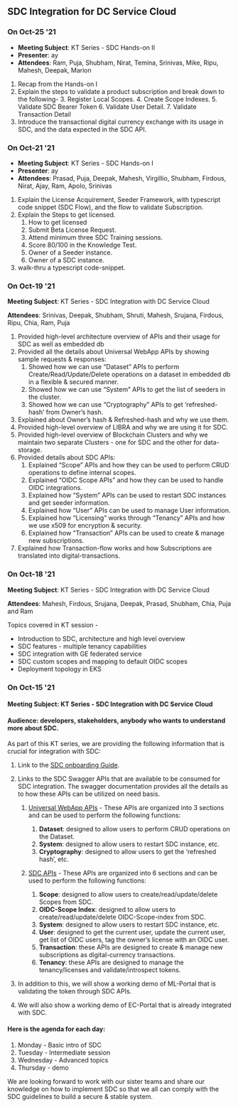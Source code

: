 ## SDC Integration for DC Service Cloud

### On Oct-25 '21
- **Meeting Subject**: KT Series - SDC Hands-on II
- **Presenter**: ay
- **Attendees**: Ram, Puja, Shubham, Nirat, Temina, Srinivas, Mike, Ripu, Mahesh, Deepak, Marion
1. Recap from the Hands-on I
2. Explain the steps to validate a product subscription and break down to the following-
    3. Register Local Scopes.
    4. Create Scope Indexes.
    5. Validate SDC Bearer Token
    6. Validate User Detail.
    7. Validate Transaction Detail
3. Introduce the transactional digital currency exchange with its usage in SDC, and the data expected in the SDC API.


### On Oct-21 '21
- **Meeting Subject**: KT Series - SDC Hands-on I
- **Presenter**: ay
- **Attendees**: Prasad, Puja, Deepak, Mahesh, Virgillio, Shubham, Firdous, Nirat, Ajay, Ram, Apolo, Srinivas
1. Explain the License Acquirement, Seeder Framework, with typescript code snippet (SDC Flow), and the flow to validate Subscription.
2. Explain the Steps to get licensed.
    1. How to get licensed
    2. Submit Beta License Request.
    3. Attend minimum three SDC Training sessions.
    4. Score 80/100 in the Knowledge Test.
    5. Owner of a Seeder instance. 
    6. Owner of a SDC instance.
3. walk-thru a typescript code-snippet.




### On Oct-19 '21
**Meeting Subject**: KT Series - SDC Integration with DC Service Cloud 

**Attendees**: Srinivas, Deepak, Shubham, Shruti, Mahesh, Srujana, Firdous, Ripu, Chia, Ram, Puja
1. Provided high-level architecture overview of APIs and their usage for SDC as well as embedded db
2. Provided all the details about Universal WebApp APIs by showing sample requests & responses:
    1. Showed how we can use “Dataset” APIs to perform Create/Read/Update/Delete operations on a dataset in embedded db in a flexible & secured manner.
    2. Showed how we can use “System” APIs to get the list of seeders in the cluster.
    3. Showed how we can use “Cryptography” APIs to get ‘refreshed-hash’ from Owner’s hash.  
3. Explained about Owner’s hash & Refreshed-hash and why we use them.
4. Provided high-level overview of LIBRA and why we are using it for SDC.
5. Provided high-level overview of Blockchain Clusters and why we maintain two separate Clusters - one for SDC and the other for data-storage.
6. Provided details about SDC APIs:
    1. Explained “Scope” APIs and how they can be used to perform CRUD operations to define internal scopes.
    2. Explained “OIDC Scope APIs” and how they can be used to handle OIDC integrations.
    3. Explained how “System” APIs can be used to restart SDC instances and get seeder information.
    4. Explained how “User” APIs can be used to manage User information.
    5. Explained how “Licensing” works through “Tenancy” APIs and how we use x509 for encryption & security.
    6. Explained how “Transaction” APIs can be used to create & manage new subscriptions.
7. Explained how Transaction-flow works and how Subscriptions are translated into digital-transactions.

### On Oct-18 '21
**Meeting Subject**: KT Series - SDC Integration with DC Service Cloud 

**Attendees**: Mahesh, Firdous, Srujana, Deepak, Prasad, Shubham, Chia, Puja and Ram

Topics covered in KT session - 
- Introduction to SDC, architecture and high level overview
- SDC features - multiple tenancy capabilities
- SDC integration with GE federated service
- SDC custom scopes and mapping to default OIDC scopes
- Deployment topology in EKS


### On Oct-15 '21

#### **Meeting Subject**: KT Series - SDC Integration with DC Service Cloud 
#### **Audience**: developers, stakeholders, anybody who wants to understand more about SDC.

As part of this KT series, we are providing the following information that is crucial for integration with SDC:
1. Link to the [SDC onboarding Guide](https://github.com/ramaraosrikakulapu/sdk/blob/disty/scripts/oauth/EC2.0_Developer_Onboarding_Guide.md).
2. Links to the SDC Swagger APIs that are available to be consumed for SDC integration. The swagger documentation provides all the details as to how these APIs can be utilized on need basis.
    1. [Universal WebApp APIs](https://dc-portal-1x.run.aws-usw02-dev.ice.predix.io/v1.2beta/assets/swagger-ui/) - These APIs are organized into 3 sections and can be used to perform the following functions:
        1. **Dataset**: designed to allow users to perform CRUD operations on the Dataset.
        2. **System**: designed to allow users to restart SDC instance, etc.
        3. **Cryptography**: designed to allow users to get the ‘refreshed hash’, etc.


    2. [SDC APIs](https://dc-oauth-sso.run.aws-usw02-dev.ice.predix.io/v1.2beta/assets/swagger-ui/#/) - These APIs are organized into 6 sections and can be used to perform the following functions:
        1. **Scope**: designed to allow users to create/read/update/delete Scopes from SDC.
        2. **OIDC-Scope Index**: designed to allow users to create/read/update/delete OIDC-Scope-index from SDC.
        3. **System**: designed to allow users to restart SDC instance, etc.
        4. **User**: designed to get the current user, update the current user, get list of OIDC users, tag the owner’s license with an OIDC user.
        5. **Transaction**: these APIs are designed to create & manage new subscriptions as digital-currency transactions.
        6. **Tenancy**: these APIs are designed to manage the tenancy/licenses and validate/introspect tokens.


3. In addition to this, we will show a working demo of ML-Portal that is validating the token through SDC APIs.
4. We will also show a working demo of EC-Portal that is already integrated with SDC.

#### Here is the agenda for each day:

1. Monday - Basic intro of SDC
2. Tuesday - Intermediate session
3. Wednesday - Advanced topics
4. Thursday - demo

We are looking forward to work with our sister teams and share our knowledge on how to implement SDC so that we all can comply with the SDC guidelines to build a secure & stable system.


